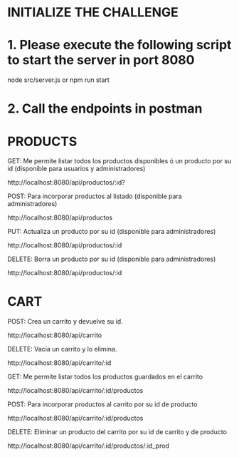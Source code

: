 # INITIALIZE THE CHALLENGE

# 1. Please execute the following script to start the server in port 8080
node src/server.js or npm run start

# 2. Call the endpoints in postman

# PRODUCTS

GET: Me permite listar todos los productos disponibles ó un producto por su id (disponible para usuarios y administradores)

http://localhost:8080/api/productos/:id?

POST: Para incorporar productos al listado (disponible para administradores)

http://localhost:8080/api/productos

PUT:  Actualiza un producto por su id (disponible para administradores)

http://localhost:8080/api/productos/:id

DELETE: Borra un producto por su id (disponible para administradores)

http://localhost:8080/api/productos/:id

# CART

POST: Crea un carrito y devuelve su id.

http://localhost:8080/api/carrito

DELETE: Vacía un carrito y lo elimina.

http://localhost:8080/api/carrito/:id

GET: Me permite listar todos los productos guardados en el carrito

http://localhost:8080/api/carrito/:id/productos

POST: Para incorporar productos al carrito por su id de producto

http://localhost:8080/api/carrito/:id/productos

DELETE: Eliminar un producto del carrito por su id de carrito y de producto

http://localhost:8080/api/carrito/:id/productos/:id_prod

